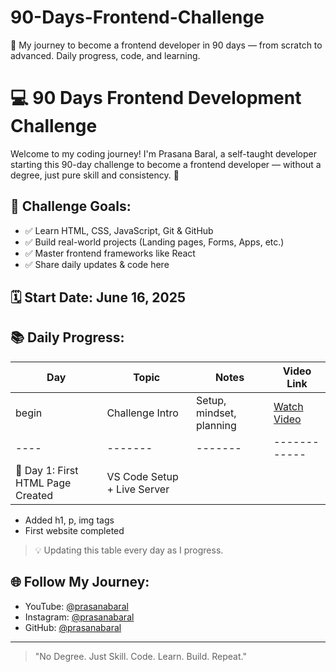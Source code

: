 # 90-Days-Frontend-Challenge
🚀 My journey to become a frontend developer in 90 days — from scratch to advanced. Daily progress, code, and learning.

# 💻 90 Days Frontend Development Challenge

Welcome to my coding journey! I'm Prasana Baral, a self-taught developer starting this 90-day challenge to become a frontend developer — without a degree, just pure skill and consistency. 🚀

## 🎯 Challenge Goals:
- ✅ Learn HTML, CSS, JavaScript, Git & GitHub
- ✅ Build real-world projects (Landing pages, Forms, Apps, etc.)
- ✅ Master frontend frameworks like React
- ✅ Share daily updates & code here

## 🗓️ Start Date: June 16, 2025

## 📚 Daily Progress:
| Day | Topic | Notes | Video Link |
|-----|-------|-------|------------|
| begin  | Challenge Intro | Setup, mindset, planning | [Watch Video](https://www.youtube.com/@prasanabaral) |Day | Topic | Notes | Video Link|
|----|-------|-------|------------|
📅 Day 1: First HTML Page Created | VS Code Setup + Live Server
- Added h1, p, img tags
- First website completed

> 💡 Updating this table every day as I progress.

## 🌐 Follow My Journey:
- YouTube: [@prasanabaral](https://www.youtube.com/@prasanabaral)
- Instagram: [@prasanabaral](https://www.instagram.com/prasanabaral)
- GitHub: [@prasanabaral](https://github.com/prasanabaral)

---

> "No Degree. Just Skill. Code. Learn. Build. Repeat."

